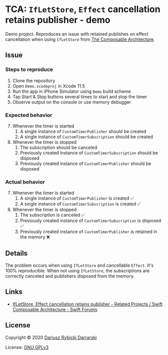 # TCA: `IfLetStore`, `Effect` cancellation retains publisher - demo

Demo project. Reproduces an issue with retained publishes on effect cancellation when using `IfLetStore` from [The Composable Architecture](https://github.com/pointfreeco/swift-composable-architecture).

## Issue

### Steps to reproduce

1. Clone the repository
2. Open `Demo.xcodeproj` in Xcode 11.5
3. Run the app in iPhone Simulator using `Demo` build scheme
4. Tap Start & Stop buttons several times to start and stop the timer
5. Observe output on the console or use memory debugger

### Expected behavior

7. Whenever the timer is started
    1. A single instance of `CustomTimerPublisher` should be created
    2. A single instance of `CustomTimerSubscription` should be created
8. Whenever the timer is stopped
    1. The subscription should be canceled
    2. Previously created instance of `CustomTimerSubscription` should be disposed
    3. Previously created instance of `CustomTimerPublisher` should be disposed

### Actual behavior

7. Whenever the timer is started
    1. A single instance of `CustomTimerPublisher` is created ✅
    2. A single instance of `CustomTimerSubscription` is created ✅
8. Whenever the timer is stopped
    1. The subscription is canceled ✅
    2. Previously created instance of `CustomTimerSubscription` is disposed ✅
    3. Previously created instance of `CustomTimerPublisher` is retained in the memory ❌

## Details

The problem occurs when using `IfLetStore` and cancellable `Effect`. It's 100% reproducible. When not using `IfLetStore`, the subscriptions are correctly canceled and publishers disposed from the memory.

## Links

- [IfLetStore, Effect cancellation retains publisher - Related Projects / Swift Composable Architecture - Swift Forums](https://forums.swift.org/t/ifletstore-and-effect-cancellation-retains-publisher/38306)

## License

Copyright © 2020 [Dariusz Rybicki Darrarski](http://www.darrarski.pl)

License: [GNU GPLv3](LICENSE)
